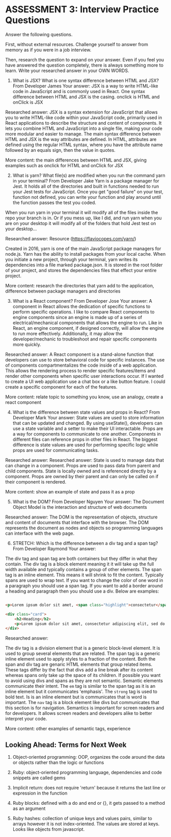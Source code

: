 # ASSESSMENT 3: Interview Practice Questions

Answer the following questions.

First, without external resources. Challenge yourself to answer from memory as if you were in a job interview.

Then, research the question to expand on your answer. Even if you feel you have answered the question completely, there is always something more to learn. Write your researched answer in your OWN WORDS.

1. What is JSX? What is one syntax difference between HTML and JSX?
From Developer James
Your answer: JSX is a way to write HTML-like code in JavaScript and is commonly used in React. One syntax difference between HTML and JSX is the casing. onclick is HTML and onClick is JSX

Researched answer: JSX is a syntax extension for JavaScript that allows you to write HTML-like code within your JavaScript code, primarily used in React applications to describe the structure and content of components. It lets you combine HTML and JavaScript into a single file, making your code more modular and easier to manage. The main syntax difference between HTML and JSX is the way attributes are defined. In HTML, attributes are defined using the regular HTML syntax, where you have the attribute name followed by an equals sign, then the value in quotes.

More content: 
the main differences between HTML and JSX, giving examples such as onclick for HTML and onClick for JSX

2. What is yarn? What file(s) are modified when you run the command yarn in your terminal?
From Developer Jake
Yarn is a package manager for Jest. It holds all of the directories and built in functions needed to run your Jest tests for JavaScript. Once you get "good failure" on your test, function not defined, you can write your function and play around until the function passes the test you coded.

When you run yarn in your terminal it will modify all of the files inside the repo your branch is in. Or if you mess up, like I did, and run yarn when you are on your desktop it will modify all of the folders that hold Jest test on your desktop...


Researched answer: Resource (https://flaviocopes.com/yarn/)

Created in 2016, yarn is one of the main JavaScript package managers for node.js. Yarn has the ability to install packages from your local cache. When you initiate a new project, through your terminal, yarn writes its dependencies into a file marked package.json. It is stored in the root folder of your project, and stores the dependencies files that effect your entire project.

More content: 
research the directories that yarn add to the application, difference between package managers and directories

3. What is a React component?
From Developer Jose
Your answer: 
A component in React allows the dedication of specific functions to perform specific operations. I like to compare React components to engine components since an engine is made up of a series of electrical/mechanical components that allows the engine to run. Like in React, an engine component, if designed correctly, will allow the engine to run more effectively. Additionally, it may allow the developer/mechanic to troubleshoot and repair specific components more quickly.

Researched answer:
A React component is a stand-alone function that developers can use to store behavioral code for specific instances. The use of components compartmentalizes the code inside of a web application. This allows the rendering process to render specific features/items and render other components when specific user interactions occur. If I wanted to create a UI web application use a chat box or a like button feature. I could create a specific component for each of the features.

More content:
relate topic to something you know, use an analogy, create a react component

4. What is the difference between state values and props in React?
From Developer Mark
Your answer: State values are used to store information that can be updated and changed. By using useState(), developers can use a state variable and a setter to make their UI interactable. Props are a way for components to communicate to one another. Components in different files can reference props in other files in React. The biggest difference is state values are used for performing specific logic while props are used for communicating tasks.

Researched answer:
Researched answer: State is used to manage data that can change in a component. Props are used to pass data from parent and child components. State is locally owned and is referenced directly by a component. Props are owned by their parent and can only be called on if their component is rendered.

More content: 
show an example of state and pass it as a prop

5. What is the DOM?
From Developer Nguyen
Your answer: The Document Object Model is the interaction and structure of web documents

Researched answer: The DOM is the representation of objects, structure and content of documents that interface with the browser. The DOM represents the document as nodes and objects so programming languages can interface with the web page.

6. STRETCH: Which is the difference between a div tag and a span tag?
From Developer Raymond
Your answer:

The div tag and span tag are both containers but they differ in what they contain. The div tag is a block element meaning it it will take up the full width available and typically contains a group of other elements. The span tag is an inline element. This means it will shrink to fit the content. Typically spans are used to wrap text. If you want to change the color of one word in a paragraph you should use a span tag. If you want to add a border around a heading and paragraph then you should use a div. Below are examples:

```html

<p>Lorem ipsum dolor sit amet, <span class="highlight">consectetur</span> adipiscing elit, sed do eiusmod tempor incididunt ut labore et dolore magna aliqua. Ut enim ad minim veniam, quis nostrud exercitation ullamco laboris nisi ut aliquip ex ea commodo consequat.</p>

<div class="card">
    <h2>Heading</h2>
    <p>Lorem ipsum dolor sit amet, consectetur adipiscing elit, sed do eiusmod tempor incididunt ut labore et dolore magna aliqua. Ut enim ad minim veniam, quis nostrud exercitation ullamco laboris nisi ut aliquip ex ea commodo consequat. Duis aute irure dolor in reprehenderit in voluptate velit esse cillum dolore eu fugiat nulla pariatur. Excepteur sint occaecat cupidatat non proident, sunt in culpa qui officia deserunt mollit anim id est laborum.</p>
</div>
```

Researched answer:

The div tag is a division element that is a generic block-level element. It is used to group several elements that are related. The span tag is a generic inline element used to apply styles to a fraction of the content. Both the span and div tag are genaric HTML elements that group related items. These tags differ by the fact that divs add a line break after its content whereas spans only take up the space of its children. If possible you want to avoid using divs and spans as they are not semantic. Semantic elements communicate their intent. The `em` tag is similar to the span tag as it is an inline element but it communicates 'emphasis'. The `strong` tag is used to bold text. Is is an inline element but is communicates that is word is important. The `nav` tag is a block element like divs but communicates that this section is for navigation. Semantics is important for screen readers and for developers. It allows screen readers and developers alike to better interpret your code.

More content: 
other examples of semantic tags, experience

## Looking Ahead: Terms for Next Week

1. Object-oriented programming: OOP, organizes the code around the data or objects rather than the logic or functions

2. Ruby: object-oriented programming language, dependencies and code snippets are called gems

3. Implicit return: does not require 'return' because it returns the last line or expression in the function

4. Ruby blocks: defined with a do and end or {}, it gets passed to a method as an argument

5. Ruby hashes: collection of unique keys and values pairs, similar to arrays however it is not index-oriented. The values are stored at keys. Looks like objects from javascript.

